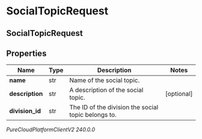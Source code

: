 # SocialTopicRequest

## SocialTopicRequest

## Properties

|Name | Type | Description | Notes|
|------------ | ------------- | ------------- | -------------|
| **name** | str | Name of the social topic. | |
| **description** | str | A description of the social topic. | [optional] |
| **division_id** | str | The ID of the division the social topic belongs to. | |



_PureCloudPlatformClientV2 240.0.0_

